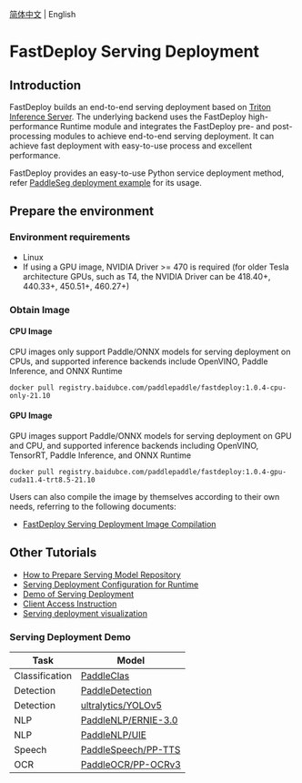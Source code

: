 [简体中文](README_CN.md) | English

# FastDeploy Serving Deployment

## Introduction

FastDeploy builds an end-to-end serving deployment based on [Triton Inference Server](https://github.com/triton-inference-server/server). The underlying backend uses the FastDeploy high-performance Runtime module and integrates the FastDeploy pre- and post-processing modules to achieve end-to-end serving deployment. It can achieve fast deployment with easy-to-use process and excellent performance.

FastDeploy provides an easy-to-use Python service deployment method, refer [PaddleSeg deployment example](../examples/vision/segmentation/paddleseg/serving/simple_serving) for its usage.

## Prepare the environment

### Environment requirements

- Linux
- If using a GPU image, NVIDIA Driver >= 470 is required (for older Tesla architecture GPUs, such as T4, the NVIDIA Driver can be 418.40+, 440.33+, 450.51+, 460.27+)

### Obtain Image

#### CPU Image

CPU images only support Paddle/ONNX models for serving deployment on CPUs, and supported inference backends include OpenVINO, Paddle Inference, and ONNX Runtime

```shell
docker pull registry.baidubce.com/paddlepaddle/fastdeploy:1.0.4-cpu-only-21.10
```

#### GPU Image

GPU images support Paddle/ONNX models for serving deployment on GPU and CPU, and supported inference backends including OpenVINO, TensorRT, Paddle Inference, and ONNX Runtime

```
docker pull registry.baidubce.com/paddlepaddle/fastdeploy:1.0.4-gpu-cuda11.4-trt8.5-21.10
```

Users can also compile the image by themselves according to their own needs, referring to the following documents:

- [FastDeploy Serving Deployment Image Compilation](docs/EN/compile-en.md)

## Other Tutorials

- [How to Prepare Serving Model Repository](docs/EN/model_repository-en.md)
- [Serving Deployment Configuration for Runtime](docs/EN/model_configuration-en.md)
- [Demo of Serving Deployment](docs/EN/demo-en.md)
- [Client Access Instruction](docs/EN/client-en.md)
- [Serving deployment visualization](docs/EN/vdl_management-en.md)


### Serving Deployment Demo

| Task | Model  |
|---|---|
| Classification | [PaddleClas](../examples/vision/classification/paddleclas/serving/README.md) |
| Detection | [PaddleDetection](../examples/vision/detection/paddledetection/serving/README.md) |
| Detection | [ultralytics/YOLOv5](../examples/vision/detection/yolov5/serving/README.md) |
| NLP |	[PaddleNLP/ERNIE-3.0](../examples/text/ernie-3.0/serving/README.md)|
| NLP |	[PaddleNLP/UIE](../examples/text/uie/serving/README.md)|
| Speech |	[PaddleSpeech/PP-TTS](../examples/audio/pp-tts/serving/README.md)|
| OCR |	[PaddleOCR/PP-OCRv3](../examples/vision/ocr/PP-OCRv3/serving/README.md)|
